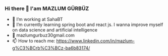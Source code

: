 ### Hi there 👋 I'am MAZLUM GÜRBÜZ

<!--
**Mazlum23/Mazlum23** is a ✨ _special_ ✨ repository because its `README.md` (this file) appears on your GitHub profile.

Here are some ideas to get you started:
      


- 🔭 I’m  working on SahaBT 
- 🌱 I’m currently learning spring boot, react js and microservice architecture. I wanna improve myself on data science and artificial intelligence 
- 💬 mazlumgurbuz30gmail.com
- 📫 How to reach me: https://www.linkedin.com/in/mazlum-g%C3%BCrb%C3%BCz-ba6b83174/

- [![Anurag's GitHub stats](https://github-readme-stats.vercel.app/api?username=mazlumgurbuz)](https://github.com/mazlumgurbuz/github-readme-stats)
-->
- 🔭 I’m  working at SahaBT 
- 🌱 I’m currently learning spring boot and react js. I wanna improve myself on data science and artificial intelligence 
- 💬 mazlumgurbuz30gmail.com
- 📫 How to reach me: https://www.linkedin.com/in/mazlum-g%C3%BCrb%C3%BCz-ba6b83174/

